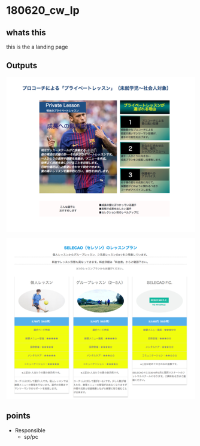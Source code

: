 # 180620_cw_lp

## whats this

this is the a landing page

## Outputs

![01](./img/screencapture-file-Users-tsukamotonao-Desktop-Programming-crowdworks-180521_id-2121115_ssyatabe0-01-180513_ssyatabe0_1-html-2018-06-21-00_04_25.png)

![02](./img/screencapture-file-Users-tsukamotonao-Desktop-Programming-crowdworks-180521_id-2121115_ssyatabe0-02-180513_ssyatabe0_2-html-2018-06-21-00_04_08.png)

## points

- Responsible
  - sp/pc
